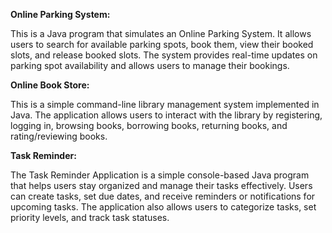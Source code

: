 **Online Parking System:**

This is a Java program that simulates an Online Parking System. It allows users to search for available parking spots, book them, view their booked slots, and release booked slots. The system provides real-time updates on parking spot availability and allows users to manage their bookings.

**Online Book Store:**

This is a simple command-line library management system implemented in Java. The application allows users to interact with the library by registering, logging in, browsing books, borrowing books, returning books, and rating/reviewing books.

**Task Reminder:**

The Task Reminder Application is a simple console-based Java program that helps users stay organized and manage their tasks effectively. Users can create tasks, set due dates, and receive reminders or notifications for upcoming tasks. The application also allows users to categorize tasks, set priority levels, and track task statuses.
